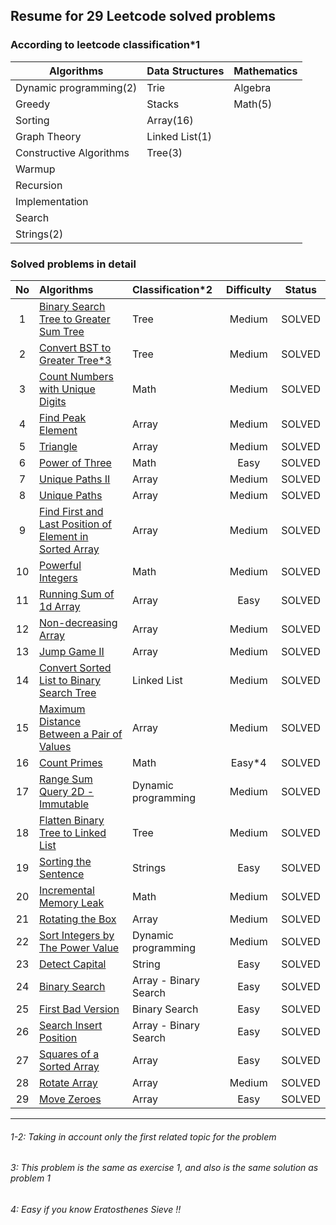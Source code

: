 
## Resume for 29 Leetcode solved problems

### According to leetcode classification*1

| Algorithms              | Data Structures | Mathematics |
|-------------------------|-----------------| ---         |
| Dynamic programming(2)  | Trie            | Algebra     |
| Greedy                  | Stacks          | Math(5)     |
| Sorting                 | Array(16)       |             |
| Graph Theory            | Linked List(1)  |             |
| Constructive Algorithms | Tree(3)         |             |
| Warmup                  |                 |             |
| Recursion               |                 |             |
| Implementation          |                 |             |
| Search                  |                 |             |
| Strings(2)              |                 |             |


### Solved problems in detail

| No  | Algorithms                    | Classification*2      | Difficulty | Status | 
|:---:| :---                          |:----------------------|:----------:| :---:  |
|  1  | [Binary Search Tree to Greater Sum Tree](https://leetcode.com/problems/binary-search-tree-to-greater-sum-tree/)| Tree                  |   Medium   | SOLVED |
|  2  | [Convert BST to Greater Tree*3](https://leetcode.com/problems/convert-bst-to-greater-tree/)| Tree                  |   Medium   | SOLVED |
|  3  | [Count Numbers with Unique Digits](https://leetcode.com/problems/count-numbers-with-unique-digits/)| Math                  |   Medium   | SOLVED |
|  4  | [Find Peak Element](https://leetcode.com/problems/find-peak-element/)| Array                 |   Medium   | SOLVED |
|  5  | [Triangle](https://leetcode.com/problems/triangle/)| Array                 |   Medium   | SOLVED |
|  6  | [Power of Three](https://leetcode.com/problems/power-of-three/)| Math                  |    Easy    | SOLVED |
|  7  | [Unique Paths II](https://leetcode.com/problems/unique-paths-ii/)| Array                 |   Medium   | SOLVED |
|  8  | [Unique Paths](https://leetcode.com/problems/unique-paths/)| Array                 |   Medium   | SOLVED |
|  9  | [Find First and Last Position of Element in Sorted Array](https://leetcode.com/problems/find-first-and-last-position-of-element-in-sorted-array/)| Array                 |   Medium   | SOLVED |
| 10  | [Powerful Integers](https://leetcode.com/problems/powerful-integers/)| Math                  |   Medium   | SOLVED |
| 11  | [Running Sum of 1d Array](https://leetcode.com/problems/running-sum-of-1d-array/)| Array                 |    Easy    | SOLVED |
| 12  | [Non-decreasing Array](https://leetcode.com/problems/non-decreasing-array/)| Array                 |   Medium   | SOLVED |
| 13  | [Jump Game II](https://leetcode.com/problems/jump-game-ii/)| Array                 |   Medium   | SOLVED |
| 14  | [Convert Sorted List to Binary Search Tree](https://leetcode.com/problems/convert-sorted-list-to-binary-search-tree/)| Linked List           |   Medium   | SOLVED |
| 15  | [Maximum Distance Between a Pair of Values](https://leetcode.com/problems/maximum-distance-between-a-pair-of-values/)| Array                 |   Medium   | SOLVED |
| 16  | [Count Primes](https://leetcode.com/problems/count-primes/)| Math                  |   Easy*4   | SOLVED |
| 17  | [Range Sum Query 2D - Immutable](https://leetcode.com/problems/range-sum-query-2d-immutable/)| Dynamic programming   |   Medium   | SOLVED |
| 18  | [Flatten Binary Tree to Linked List](https://leetcode.com/problems/flatten-binary-tree-to-linked-list/)| Tree                  |   Medium   | SOLVED |
| 19  | [Sorting the Sentence](https://leetcode.com/problems/sorting-the-sentence/)| Strings               |    Easy    | SOLVED |
| 20  | [Incremental Memory Leak](https://leetcode.com/problems/incremental-memory-leak/)| Math                  |   Medium   | SOLVED |
| 21  | [Rotating the Box](https://leetcode.com/problems/rotating-the-box/)| Array                 |   Medium   | SOLVED |
| 22  | [Sort Integers by The Power Value](https://leetcode.com/problems/sort-integers-by-the-power-value/)| Dynamic programming   |   Medium   | SOLVED |
| 23  | [Detect Capital](https://leetcode.com/problems/detect-capital/)| String                |    Easy    | SOLVED |
| 24  | [Binary Search](https://leetcode.com/problems/binary-search/)| Array - Binary Search |    Easy    | SOLVED |
| 25  | [First Bad Version](https://leetcode.com/problems/first-bad-version/)| Binary Search         |    Easy    | SOLVED |
| 26  | [Search Insert Position](https://leetcode.com/problems/search-insert-position/)| Array - Binary Search |    Easy    | SOLVED |
| 27  | [Squares of a Sorted Array](https://leetcode.com/problems/squares-of-a-sorted-array/)| Array  |    Easy    | SOLVED |
| 28  | [Rotate Array](https://leetcode.com/problems/rotate-array/)| Array  |   Medium   | SOLVED |
| 29  | [Move Zeroes](https://leetcode.com/problems/move-zeroes/)| Array  |     Easy      | SOLVED |

---
###### 1-2: Taking in account only the first related topic for the problem
###### 3: This problem is the same as exercise 1, and also is the same solution as problem 1
###### 4: Easy if you know Eratosthenes Sieve !!